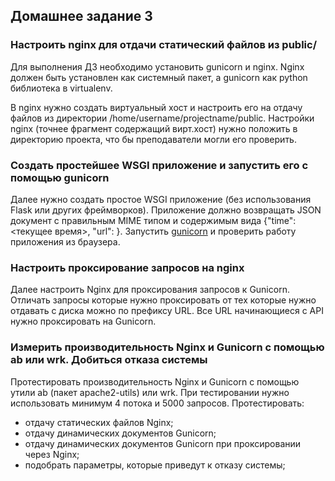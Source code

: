 ## Домашнее задание 3

### Настроить nginx для отдачи статический файлов из public/
Для выполнения ДЗ необходимо установить gunicorn и nginx.
Nginx должен быть установлен как системный пакет, а gunicorn как python библиотека в virtualenv.

В nginx нужно создать виртуальный хост и настроить его на отдачу файлов из директории /home/username/projectname/public.
Настройки nginx (точнее фрагмент содержащий вирт.хост) нужно положить в директорию проекта, что бы преподаватели могли его проверить.

### Создать простейшее WSGI приложение и запустить его с помощью gunicorn
Далее нужно создать простое WSGI приложение (без использования Flask или других фреймворков).
Приложение должно возвращать JSON документ с правильным MIME типом и содержимым вида {"time": <текущее время>, "url": <request url>}.
Запустить [gunicorn](https://docs.gunicorn.org/en/stable/run.html) и проверить работу приложения из браузера.

### Настроить проксирование запросов на nginx
Далее настроить Nginx для проксирования запросов к Gunicorn.
Отличать запросы которые нужно проксировать от тех которые нужно отдавать с диска можно по префиксу URL.
Все URL начинающиеся с API нужно проксировать на Gunicorn.

### Измерить производительность Nginx и Gunicorn c помощью ab или wrk. Добиться отказа системы
Протестировать производительность Nginx и Gunicorn c помощью утили ab (пакет apache2-utils) или wrk.
При тестировании нужно использовать минимум 4 потока и 5000 запросов.
Протестировать:
- отдачу статических файлов Nginx;
- отдачу динамических документов Gunicorn;
- отдачу динамических документов Gunicorn при проксировании через Nginx;
- подобрать параметры, которые приведут к отказу системы;

